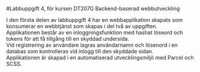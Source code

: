 #Labbuppgift 4, för kursen DT207G Backend-baserad webbutveckling

I den första delen av labbuppgift 4 har en webbapplikation skapats som konsumerar en webbtjänst som skapas i del två av uppgiften.<br>
Applikationen består av en inloggningsfunktion med hashat löseord och tokens för att få tillgång till en skyddad undersida.<br>
Vid registrering av användare lagras användarnamn och lösenord i en databas som kontrolleras vid inlogg till den skyddade sidan.<br>
Applikationen är skapad i en automatiserad utvecklingsmiljö med Parcel och SCSS.<br>
